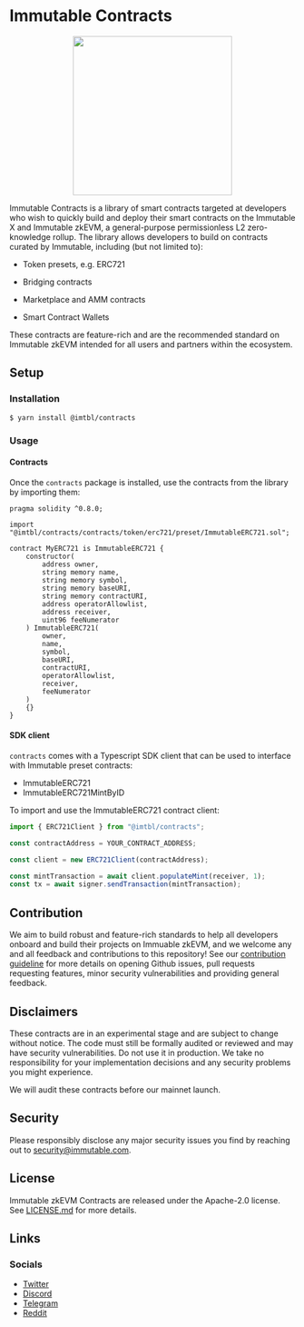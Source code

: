 # Immutable Contracts

<p align="center"><img src="https://cdn.dribbble.com/users/1299339/screenshots/7133657/media/837237d447d36581ebd59ec36d30daea.gif" width="280"/></p>

Immutable Contracts is a library of smart contracts targeted at developers who wish to quickly build and deploy their smart contracts on the Immutable X and Immutable zkEVM, a general-purpose permissionless L2 zero-knowledge rollup. The library allows developers to build on contracts curated by Immutable, including (but not limited to):

- Token presets, e.g. ERC721

- Bridging contracts

- Marketplace and AMM contracts

- Smart Contract Wallets

These contracts are feature-rich and are the recommended standard on Immutable zkEVM intended for all users and partners within the ecosystem.

## Setup

### Installation

```
$ yarn install @imtbl/contracts
```

### Usage

#### Contracts

Once the `contracts` package is installed, use the contracts from the library by importing them:

```solidity
pragma solidity ^0.8.0;

import "@imtbl/contracts/contracts/token/erc721/preset/ImmutableERC721.sol";

contract MyERC721 is ImmutableERC721 {
    constructor(
        address owner,
        string memory name,
        string memory symbol,
        string memory baseURI,
        string memory contractURI,
        address operatorAllowlist,
        address receiver,
        uint96 feeNumerator
    ) ImmutableERC721(
        owner,
        name,
        symbol,
        baseURI,
        contractURI,
        operatorAllowlist,
        receiver,
        feeNumerator
    )
    {}
}
```

#### SDK client

`contracts` comes with a Typescript SDK client that can be used to interface with Immutable preset contracts:

- ImmutableERC721
- ImmutableERC721MintByID

To import and use the ImmutableERC721 contract client:

```typescript
import { ERC721Client } from "@imtbl/contracts";

const contractAddress = YOUR_CONTRACT_ADDRESS;

const client = new ERC721Client(contractAddress);

const mintTransaction = await client.populateMint(receiver, 1);
const tx = await signer.sendTransaction(mintTransaction);
```

## Contribution

We aim to build robust and feature-rich standards to help all developers onboard and build their projects on Immuable zkEVM, and we welcome any and all feedback and contributions to this repository! See our [contribution guideline](CONTRIBUTING.md) for more details on opening Github issues, pull requests requesting features, minor security vulnerabilities and providing general feedback.

## Disclaimers

These contracts are in an experimental stage and are subject to change without notice. The code must still be formally audited or reviewed and may have security vulnerabilities. Do not use it in production. We take no responsibility for your implementation decisions and any security problems you might experience.

We will audit these contracts before our mainnet launch.

## Security

Please responsibly disclose any major security issues you find by reaching out to [security@immutable.com][im-sec].

[im-sec]: mailto:security@immutable.com

## License

Immutable zkEVM Contracts are released under the Apache-2.0 license. See [LICENSE.md](LICENSE.md) for more details.

## Links

### Socials

- [Twitter](https://twitter.com/Immutable)
- [Discord](https://discord.gg/6GjgPkp464)
- [Telegram](https://t.me/immutablex)
- [Reddit](https://www.reddit.com/r/ImmutableX/)

